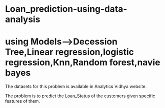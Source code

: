 # Loan_prediction-using-data-analysis
# using Models-->Decession Tree,Linear regression,logistic regression,Knn,Random forest,navie bayes
The datasets for this problem is available in Analytics Vidhya website.

The problem is to predict the Loan_Status of the customers given specific features of them.
